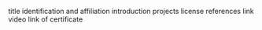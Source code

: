 title
identification and affiliation
introduction
projects
license
references
link video
link of certificate

